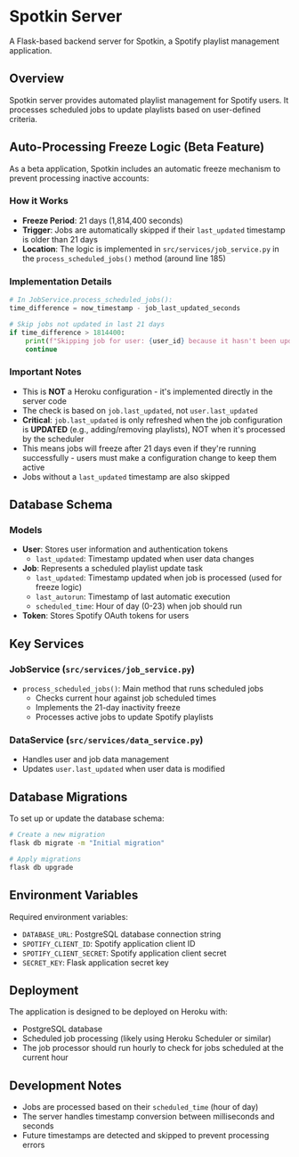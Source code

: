 # Spotkin Server

A Flask-based backend server for Spotkin, a Spotify playlist management application.

## Overview

Spotkin server provides automated playlist management for Spotify users. It processes scheduled jobs to update playlists based on user-defined criteria.

## Auto-Processing Freeze Logic (Beta Feature)

As a beta application, Spotkin includes an automatic freeze mechanism to prevent processing inactive accounts:

### How it Works
- **Freeze Period**: 21 days (1,814,400 seconds)
- **Trigger**: Jobs are automatically skipped if their `last_updated` timestamp is older than 21 days
- **Location**: The logic is implemented in `src/services/job_service.py` in the `process_scheduled_jobs()` method (around line 185)

### Implementation Details
```python
# In JobService.process_scheduled_jobs():
time_difference = now_timestamp - job_last_updated_seconds

# Skip jobs not updated in last 21 days
if time_difference > 1814400:
    print(f"Skipping job for user: {user_id} because it hasn't been updated in the last 21 days")
    continue
```

### Important Notes
- This is **NOT** a Heroku configuration - it's implemented directly in the server code
- The check is based on `job.last_updated`, not `user.last_updated`
- **Critical**: `job.last_updated` is only refreshed when the job configuration is **UPDATED** (e.g., adding/removing playlists), NOT when it's processed by the scheduler
- This means jobs will freeze after 21 days even if they're running successfully - users must make a configuration change to keep them active
- Jobs without a `last_updated` timestamp are also skipped

## Database Schema

### Models
- **User**: Stores user information and authentication tokens
  - `last_updated`: Timestamp updated when user data changes
- **Job**: Represents a scheduled playlist update task
  - `last_updated`: Timestamp updated when job is processed (used for freeze logic)
  - `last_autorun`: Timestamp of last automatic execution
  - `scheduled_time`: Hour of day (0-23) when job should run
- **Token**: Stores Spotify OAuth tokens for users

## Key Services

### JobService (`src/services/job_service.py`)
- `process_scheduled_jobs()`: Main method that runs scheduled jobs
  - Checks current hour against job scheduled times
  - Implements the 21-day inactivity freeze
  - Processes active jobs to update Spotify playlists

### DataService (`src/services/data_service.py`)
- Handles user and job data management
- Updates `user.last_updated` when user data is modified

## Database Migrations

To set up or update the database schema:

```bash
# Create a new migration
flask db migrate -m "Initial migration"

# Apply migrations
flask db upgrade
```

## Environment Variables

Required environment variables:
- `DATABASE_URL`: PostgreSQL database connection string
- `SPOTIFY_CLIENT_ID`: Spotify application client ID
- `SPOTIFY_CLIENT_SECRET`: Spotify application client secret
- `SECRET_KEY`: Flask application secret key

## Deployment

The application is designed to be deployed on Heroku with:
- PostgreSQL database
- Scheduled job processing (likely using Heroku Scheduler or similar)
- The job processor should run hourly to check for jobs scheduled at the current hour

## Development Notes

- Jobs are processed based on their `scheduled_time` (hour of day)
- The server handles timestamp conversion between milliseconds and seconds
- Future timestamps are detected and skipped to prevent processing errors